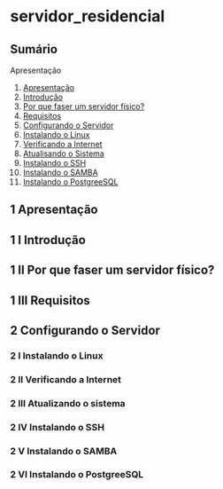 # servidor_residencial

## Sumário

<a id="#Apresentação"></a>

Apresentação

1. [Apresentação](#Apresentação)
  1. [Introdução](#Introdução)
  2. [Por que faser um servidor físico?](#por_que_fazer)
  3. [Requisitos](#Requisitos)
2. [Configurando o Servidor](#Configurando_o_Servidor)
  1. [Instalando o Linux](#Instalando_o_Linux)
  2. [Verificando a Internet](#Verificando_a_Internet)
  3. [Atualisando o Sistema](#Atualizando_o_sistema)
  4. [Instalando o SSH](#Instalando_o_SSH)
  5. [Instalando o SAMBA](#Instalando_o_SAMBA)
  6. [Instalando o PostgreeSQL](#Instalando_o_PostgreeSQL)
   

<a id="#Apresentação"></a>

## 1 Apresentação

<a id="#Introdução"></a>

## 1 I Introdução

<a id="#por_que_fazer"></a>

## 1 II Por que faser um servidor físico?

<a id="#Requisitos"></a>

## 1 III Requisitos

<a id="#Configurando_o_Servidor"></a>

## 2 Configurando o Servidor

<a id="#Instalando_o_Linux"></a>

### 2 I Instalando o Linux

<a id="#Verificando_a_Internet"></a>

### 2 II Verificando a Internet

<a id="#Atualizando_o_sistema"></a>

### 2 III Atualizando o sistema

<a id="#Instalando_o_SSH"></a>

### 2 IV Instalando o SSH

<a id="#Instalando_o_SAMBA"></a>

### 2 V Instalando o SAMBA

<a id="#Instalando_o_PostgreeSQL"></a>

### 2 VI Instalando o PostgreeSQL
